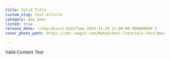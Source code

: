 ```yaml
---
title: Valid Title
custom_slug: test-article
category: gap_year
listed: true
release_date: !ruby/object:DateTime 2014-11-20 11:00:00.000000000 Z
cover_photo_path: https://cdn.rawgit.com/MakeSchool-Tutorials-Test/News_Tests/0078afce3d3cfb12502d48771223189f755f696c/f61fd671-e639-45b7-952b-44554b8e3ca5/cover_photo.jpeg

---
```

Valid Content Text